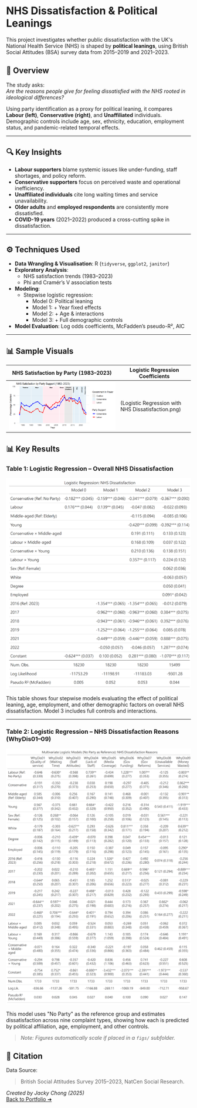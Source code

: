 # NHS Dissatisfaction & Political Leanings

This project investigates whether public dissatisfaction with the UK's National Health Service (NHS) is shaped by **political leanings**, using British Social Attitudes (BSA) survey data from 2015–2019 and 2021–2023.

## 🧭 Overview

The study asks:  
*Are the reasons people give for feeling dissatisfied with the NHS rooted in ideological differences?*

Using party identification as a proxy for political leaning, it compares **Labour (left)**, **Conservative (right)**, and **Unaffiliated** individuals. Demographic controls include age, sex, ethnicity, education, employment status, and pandemic-related temporal effects.

---

## 🔍 Key Insights

- **Labour supporters** blame systemic issues like under-funding, staff shortages, and policy reform.
- **Conservative supporters** focus on perceived waste and operational inefficiency.
- **Unaffiliated individuals** cite long waiting times and service unavailability.
- **Older adults** and **employed respondents** are consistently more dissatisfied.
- **COVID-19 years** (2021–2022) produced a cross-cutting spike in dissatisfaction.

---

## ⚙️ Techniques Used

- **Data Wrangling & Visualisation**: R (`tidyverse`, `ggplot2`, `janitor`)
- **Exploratory Analysis**:
  - NHS satisfaction trends (1983–2023)
  - Phi and Cramér’s V association tests
- **Modeling**:
  - Stepwise logistic regression:
    - Model 0: Political leaning
    - Model 1: + Year fixed effects
    - Model 2: + Age & interactions
    - Model 3: + Full demographic controls
- **Model Evaluation**: Log odds coefficients, McFadden’s pseudo-R², AIC

---

## 📊 Sample Visuals

| NHS Satisfaction by Party (1983–2023) | Logistic Regression Coefficients |
|--------------------------------------|----------------------------------|
![NHS Satisfaction by Party](nhs_satisfaction_by_party.png) | (Logistic Regression with NHS Dissatisfaction.png) |

## 📊 Key Results

### Table 1: Logistic Regression – Overall NHS Dissatisfaction

<img src="NHS_Dissatisfaction_Politics/Logistic%20Regression%20with%20NHS%20Dissatisfaction.png" 
     alt="Logistic Regression with NHS Dissatisfaction"
     width="800">

This table shows four stepwise models evaluating the effect of political leaning, age, employment, and other demographic factors on overall NHS dissatisfaction. Model 3 includes full controls and interactions.

---

### Table 2: Logistic Regression – NHS Dissatisfaction Reasons (WhyDis01–09)

<img src="NHS_Dissatisfaction_Politics/Multivariate%20Logistic%20Regression%20Results%20for%20NHS%20Dissatisfaction%20Reasons%20by%20Political%20Affiliation%20and%20Demographics%20.png"
     alt="Multivariate Logistic Regression on NHS Dissatisfaction Reasons"
     width="900">

This model uses "No Party" as the reference group and estimates dissatisfaction across nine complaint types, showing how each is predicted by political affiliation, age, employment, and other controls.


> *Note: Figures automatically scale if placed in a `figs/` subfolder.*


## 📌 Citation

Data Source:  
> British Social Attitudes Survey 2015–2023, NatCen Social Research.


*Created by Jacky Chong (2025)*  
[Back to Portfolio ➜](https://github.com/JackyChong611/PortfolioProjects)

